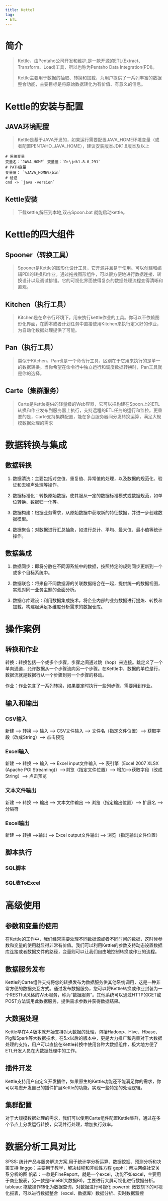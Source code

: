 ```yaml
---
title: Kettel
tag: 
- ETL
---
```


# 简介

>Kettle，由Pentaho公司开发和维护,是一款开源的ETL(Extract、Transform、Load)工具，所以也称为Pentaho Data Integration(PDI)。
>
>Kettle主要用于数据的抽取、转换和加载，为用户提供了一系列丰富的数据整合功能，主要目标是将原始数据转化为有价值、有意义的信息。

# Kettle的安装与配置

## JAVA环境配置

>Kettle是基于JAVA开发的，如果运行需要配置JAVA_HOME环境变量（或者配置PENTAHO_JAVA_HOME），建议安装版本JDK1.8版本及以上

```shell
# 系统变量
变量名：`JAVA_HOME` 变量值：`D:\jdk1.8.0_291`
# PATH变量
变量值： `%JAVA_HOME%\bin`
# 验证
cmd -> `java -version`
```

## Kettle安装

>下载kettle,解压到本地,双击Spoon.bat 就能启动kettle。 



# Kettle的四大组件

## Spooner（转换工具）

>Spooner是Kettle的图形化设计工具，它开源并且易于使用。可以创建和编辑PDI的转换和作业。通过拖拽图形组件，可以很方便地进行数据连接、转换设计以及调试排错。它的可视化界面使得复杂的数据处理流程变得清晰和直观。

## Kitchen（执行工具）

>Kitchen是在命令行环境下，用来执行kettle作业的工具。你可以不依赖图形化界面，在脚本或者计划任务中直接使用Kitchen来执行定义好的作业，为自动化数据处理提供了可能。

## Pan（执行工具）

>类似于Kitchen，Pan也是一个命令行工具，区别在于它用来执行的是单一的数据转换。当你希望在命令行中独立运行和调度数据转换时，Pan工具就是你的选择。

## Carte（集群服务）

>Carte是Kettle提供的轻量级的Web容器，它可以把构建在Spoon上的ETL转换和作业发布到服务器上执行，支持远程的ETL任务的运行和监控。更重要的是，Carte支持集群配置，能在多台服务器间分发转换运算，满足大规模数据处理的需求

# 数据转换与集成

## 数据转换

1. 数据清洗：主要包括对空值、重复值、异常值的处理，以及数据的规范化、验证和去噪声处理等操作。

2. 数据标准化：转换原始数据，使其服从一定的数据标准模式或数据规范，如单位转换、数据归一化等。

3. 数据构建：根据业务需求，从原始数据中获取新的特征数据，并进一步创建数据模型。

4. 数据聚合：对数据进行汇总抽象，如进行总计、平均、最大值、最小值等统计操作。

## 数据集成

1. 数据同步：即将分散在不同源系统中的数据，按照特定的规则同步更新到一个或多个目标系统中。

2. 数据联合：将来自不同数据源的关联数据结合在一起，提供统一的数据视图，实现对同一业务主题的全面分析。

3. 数据仓库建设：利用数据集成技术，将企业内部的业务数据进行提炼、转换和加载，构建起满足多维度分析需求的数据仓库。

# 操作案例

## 转换和作业

转换：转换包括一个或多个步骤，步骤之间通过跳（hop）来连接。跳定义了一个单向通道，允许数据从一个步骤流向另一个步骤。在Kettle中，数据的单位是行，数据流就是数据行从一个步骤到另一个步骤的移动。

作业：作业包含了一系列转换，如果要定时执行一些列步骤，需要用到作业。

## 输入和输出

### CSV输入

新建 --> 转换 --> 输入 --> CSV文件输入 --> 文件名（指定文件位置）--> 获取字段（改成String）--> 点击预览

### Excel输入

新建 --> 转换 --> 输入 --> Excel input文件输入 --> 表引擎（Excel 2007 XLSX (Apache POI Streaming)）-->浏览（指定文件位置）--> 增加-->获取字段（改成String）--> 点击预览

### 文本文件输出

新建 --> 转换 --> 输出 --> 文本文件输出 --> 浏览（指定输出位置）--> 扩展名 --> 分隔符

### Excel输出

新建 --> 转换 -->输出 --> Excel output文件输出 --> 浏览（指定输出文件位置）

## 脚本执行

### SQL脚本



### SQL表ToExcel











# 高级使用

## 参数和变量的使用

在Kettle的工作中，我们经常需要处理不同数据源或者不同时间的数据，这时候参数和变量的使用就显得非常有价值。我们可以利用Kettle的参数支持动态设置数据库连接或者数据文件的路径，变量则可以让我们自由地控制转换或作业的流程。

## 数据服务发布

Kettle的Carte组件支持将您的转换发布为数据服务供其他系统调用，这是一种非常方便的数据交互方式。通过发布数据服务，您可以将Kettle转换或作业封装为一个RESTful风格的Web服务，称为“数据服务”。其他系统可以通过HTTP的GET或POST方法调用此数据服务，提供需求参数并获得数据结果。

## 大数据处理

Kettle早在4.4版本就开始支持对大数据的处理，包括Hadoop、Hive、Hbase、Pig和Spark等大数据技术，在5.x以后的版本中，更是大力推广和完善对于大数据处理的支持，用户可以直接在Kettle转换中使用各种大数据组件，极大地方便了ETL开发人员在大数据处理中的工作。

## 插件开发

Kettle支持用户自定义开发插件，如果原生的Kettle功能还不能满足你的需求，你可以考虑开发自己的插件扩展Kettle的功能，实现一些特定的处理逻辑。

## 集群配置

对于大规模数据处理的需求，我们可以使用Carte组件配置Kettle集群，通过在多个节点上分发运行转换，实现并行处理，增加执行效率。

# 数据分析工具对比

SPSS: 统计产品与服务解决方案,用于统计学分析运算、数据挖掘、预测分析和决策支持
linggo：主要用于教学，解决线程和非线性方程
gephi：解决网络社交关系分析的图
帆软：一款是FineReport，就是一个excel，功能不如excel，主要用于商业报表，另一款是FineBI(大数据BI)，主要进行大屏可视化进行数据分析。
tableau: 拖放操作转化为数据查询，对数据进行可视化
powerbi: 微软旗下的可视化报表，可以进行数据整合（excel、数据库）数据分析、实时数据监控

